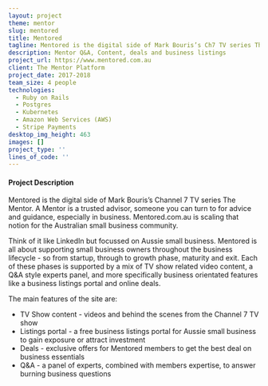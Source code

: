 ```yaml
---
layout: project
theme: mentor
slug: mentored
title: Mentored
tagline: Mentored is the digital side of Mark Bouris’s Ch7 TV series The Mentor.
description: Mentor Q&A, Content, deals and business listings
project_url: https://www.mentored.com.au
client: The Mentor Platform
project_date: 2017-2018
team_size: 4 people
technologies:
  - Ruby on Rails
  - Postgres
  - Kubernetes
  - Amazon Web Services (AWS)
  - Stripe Payments
desktop_img_height: 463
images: []
project_type: ''
lines_of_code: ''
---
```


#### Project Description

Mentored is the digital side of Mark Bouris’s Channel 7 TV series The Mentor. A Mentor is a trusted advisor, someone you can turn to for advice and guidance, especially in business. Mentored.com.au is scaling that notion for the Australian small business community.

Think of it like LinkedIn but focussed on Aussie small business. Mentored is all about supporting small business owners throughout the business lifecycle - so from startup, through to growth phase, maturity and exit. Each of these phases is supported by a mix of TV show related video content, a Q&A style experts panel, and more specifically business orientated features like a business listings portal and online deals.

The main features of the site are:

- TV Show content - videos and behind the scenes from the Channel 7 TV show
- Listings portal - a free business listings portal for Aussie small business to gain exposure or attract investment
- Deals - exclusive offers for Mentored members to get the best deal on business essentials
- Q&A - a panel of experts, combined with members expertise, to answer burning business questions

